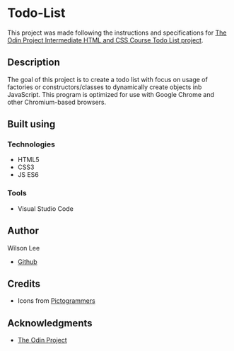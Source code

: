 # Todo-List

This project was made following the instructions and specifications for [The Odin Project Intermediate HTML and CSS Course Todo List project](https://www.theodinproject.com/lessons/node-path-javascript-restaurant-page).

## Description

The goal of this project is to create a todo list with focus on usage of factories or constructors/classes to dynamically create objects inb JavaScript. This program is optimized for use with Google Chrome and other Chromium-based browsers.

## Built using

### Technologies

- HTML5
- CSS3
- JS ES6

### Tools

- Visual Studio Code

## Author

Wilson Lee
- [Github](https://github.com/estercade/)

## Credits
- Icons from [Pictogrammers](https://pictogrammers.com/library/mdi/)

## Acknowledgments

* [The Odin Project](https://www.theodinproject.com/)
